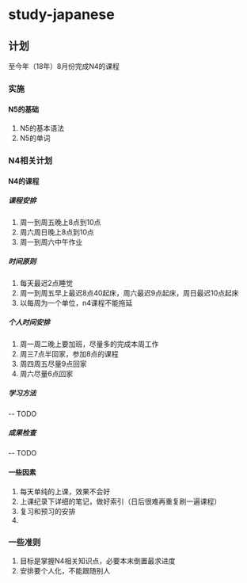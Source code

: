# study-japanese
## 计划
至今年（18年）8月份完成N4的课程
### 实施
#### N5的基础
1. N5的基本语法
2. N5的单词

### N4相关计划
#### N4的课程

##### 课程安排
1. 周一到周五晚上8点到10点
2. 周六周日晚上8点到10点
3. 周一到周六中午作业


##### 时间原则
1. 每天最迟2点睡觉
2. 周一到周五早上最迟8点40起床，周六最迟9点起床，周日最迟10点起床
3. 以每周为一个单位，n4课程不能拖延

##### 个人时间安排
1. 周一周二晚上要加班，尽量多的完成本周工作
2. 周三7点半回家，参加8点的课程
3. 周四周五尽量9点回家
4. 周六尽量6点回家

##### 学习方法
-- TODO

##### 成果检查
-- TODO

#### 一些因素
1. 每天单纯的上课，效果不会好
2. 上课纪录下详细的笔记，做好索引（日后很难再重复刷一遍课程）
3. 复习和预习的安排
4. 

### 一些准则
1. 目标是掌握N4相关知识点，必要本末倒置最求进度
2. 安排要个人化，不能跟随别人
